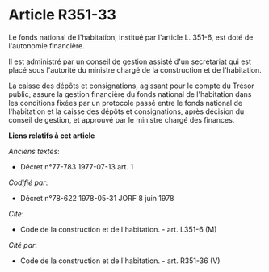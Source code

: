 # Article R351-33

Le fonds national de l'habitation, institué par l'article L. 351-6, est doté de l'autonomie financière.

Il est administré par un conseil de gestion assisté d'un secrétariat qui est placé sous l'autorité du ministre chargé de la
construction et de l'habitation.

La caisse des dépôts et consignations, agissant pour le compte du Trésor public, assure la gestion financière du fonds
national de l'habitation dans les conditions fixées par un protocole passé entre le fonds national de l'habitation et la
caisse des dépôts et consignations, après décision du conseil de gestion, et approuvé par le ministre chargé des finances.

**Liens relatifs à cet article**

_Anciens textes_:

  - Décret n°77-783 1977-07-13 art. 1

_Codifié par_:

  - Décret n°78-622 1978-05-31 JORF 8 juin 1978

_Cite_:

  - Code de la construction et de l'habitation. - art. L351-6 (M)

_Cité par_:

  - Code de la construction et de l'habitation. - art. R351-36 (V)
